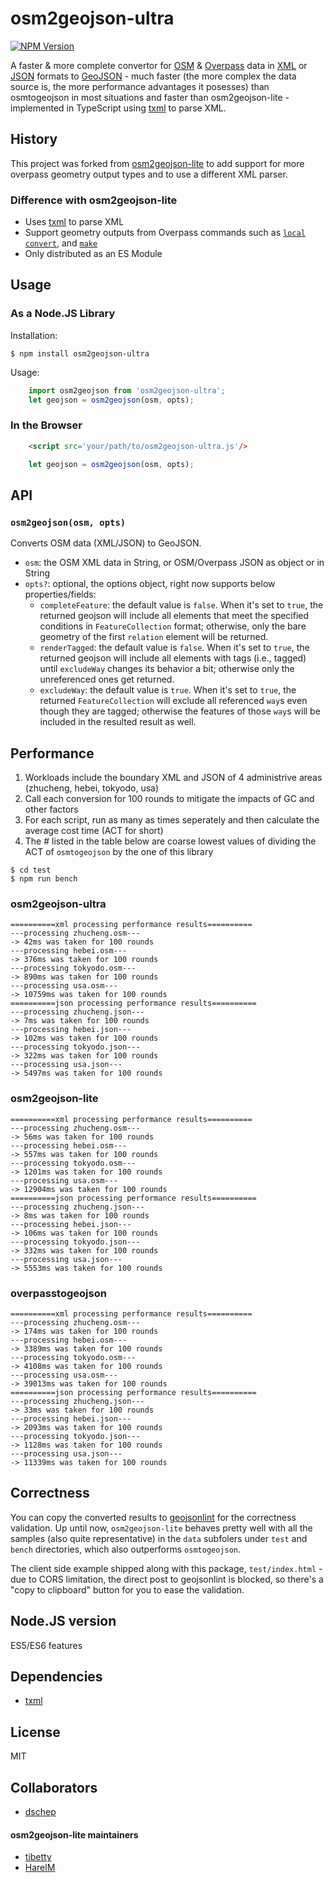 osm2geojson-ultra
============

[![NPM Version](https://img.shields.io/npm/v/osm2geojson-ultra)](https://www.npmjs.com/package/osm2geojson-ultra)


A faster & more complete convertor for [OSM](http://openstreetmap.org) & [Overpass](https://overpass-api.de/) data in
[XML](http://wiki.openstreetmap.org/wiki/OSM_XML) or [JSON](https://wiki.openstreetmap.org/wiki/OSM_JSON) formats to
[GeoJSON](http://www.geojson.org/) - much faster (the more complex the data source is,
the more performance advantages it posesses) than osmtogeojson in most situations and faster than osm2geojson-lite -
implemented in TypeScript using [txml](https://github.com/TobiasNickel/tXml) to parse XML.

History
-----
This project was forked from [osm2geojson-lite](https://github.com/tibetty/osm2geojson-lite) to add support for more overpass geometry output types and to use a different XML parser.

### Difference with osm2geojson-lite

* Uses [txml]() to parse XML
* Support geometry outputs from Overpass commands such as [`local`](https://wiki.openstreetmap.org/wiki/Overpass_API/Overpass_QL#The_statement_local)
    [`convert`](https://wiki.openstreetmap.org/wiki/Overpass_API/Overpass_QL#The_statement_convert), and
    [`make`](https://wiki.openstreetmap.org/wiki/Overpass_API/Overpass_QL#The_statement_make)
* Only distributed as an ES Module

Usage
-----

### As a Node.JS Library

Installation:

    $ npm install osm2geojson-ultra

Usage:

```js
    import osm2geojson from 'osm2geojson-ultra';
    let geojson = osm2geojson(osm, opts);
```

### In the Browser
```html
    <script src='your/path/to/osm2geojson-ultra.js'/>
```
```js
    let geojson = osm2geojson(osm, opts);
```

API
---

### `osm2geojson(osm, opts)`

Converts OSM data (XML/JSON) to GeoJSON.

* `osm`: the OSM XML data in String, or OSM/Overpass JSON as object or in String
* `opts?`: optional, the options object, right now supports below properties/fields:
    - `completeFeature`:  the default value is `false`. When it's set to `true`, the returned geojson will include all elements that meet the specified conditions in `FeatureCollection` format; otherwise, only the bare geometry of the first `relation` element will be returned.
    - `renderTagged`: the default value is `false`. When it's set to `true`, the returned geojson will include all elements with tags (i.e., tagged) until `excludeWay` changes its behavior a bit; otherwise only the unreferenced ones get returned.
    - `excludeWay`: the default value is `true`. When it's set to `true`, the returned `FeatureCollection` will exclude all referenced `way`s even though they are tagged; otherwise the features of those `way`s will be included in the resulted result as well.


Performance
---
1. Workloads include the boundary XML and JSON of 4 administrive areas (zhucheng, hebei, tokyodo, usa)
2. Call each conversion for 100 rounds to mitigate the impacts of GC and other factors
3. For each script, run as many as times seperately and then calculate the average cost time (ACT for short)
4. The # listed in the table below are coarse lowest values of dividing the ACT of `osmtogeojson` by the one of this library
```
$ cd test
$ npm run bench
```

### osm2geojson-ultra
```
==========xml processing performance results==========
---processing zhucheng.osm---
-> 42ms was taken for 100 rounds
---processing hebei.osm---
-> 376ms was taken for 100 rounds
---processing tokyodo.osm---
-> 890ms was taken for 100 rounds
---processing usa.osm---
-> 10759ms was taken for 100 rounds
==========json processing performance results==========
---processing zhucheng.json---
-> 7ms was taken for 100 rounds
---processing hebei.json---
-> 102ms was taken for 100 rounds
---processing tokyodo.json---
-> 322ms was taken for 100 rounds
---processing usa.json---
-> 5497ms was taken for 100 rounds
```

### osm2geojson-lite
```
==========xml processing performance results==========
---processing zhucheng.osm---
-> 56ms was taken for 100 rounds
---processing hebei.osm---
-> 557ms was taken for 100 rounds
---processing tokyodo.osm---
-> 1201ms was taken for 100 rounds
---processing usa.osm---
-> 12904ms was taken for 100 rounds
==========json processing performance results==========
---processing zhucheng.json---
-> 8ms was taken for 100 rounds
---processing hebei.json---
-> 106ms was taken for 100 rounds
---processing tokyodo.json---
-> 332ms was taken for 100 rounds
---processing usa.json---
-> 5553ms was taken for 100 rounds
```

### overpasstogeojson
```
==========xml processing performance results==========
---processing zhucheng.osm---
-> 174ms was taken for 100 rounds
---processing hebei.osm---
-> 3389ms was taken for 100 rounds
---processing tokyodo.osm---
-> 4108ms was taken for 100 rounds
---processing usa.osm---
-> 39013ms was taken for 100 rounds
==========json processing performance results==========
---processing zhucheng.json---
-> 33ms was taken for 100 rounds
---processing hebei.json---
-> 2093ms was taken for 100 rounds
---processing tokyodo.json---
-> 1128ms was taken for 100 rounds
---processing usa.json---
-> 11339ms was taken for 100 rounds
```


Correctness
---
You can copy the converted results to [geojsonlint](http://geojsonlint.com) for the correctness validation.  Up until now, `osm2geojson-lite` behaves pretty well with all the samples (also quite representative) in the `data` subfolers under `test` and `bench` directories, which also outperforms `osmtogeojson`. 

The client side example shipped along with this package, `test/index.html` - due to CORS limitation, the direct post to geojsonlint is blocked, so there's a "copy to clipboard" button for you to ease the validation.

Node.JS version
---
  ES5/ES6 features
  
Dependencies
---
  - [txml](https://github.com/TobiasNickel/tXml)

License
---
MIT

Collaborators
---
* [dschep](https://github.com/dschep)
#### osm2geojson-lite maintainers
* [tibetty](https://github.com/tibetty/)
* [HarelM](https://github.com/HarelM)

